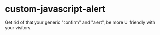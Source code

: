 # custom-javascript-alert
Get rid of that your generic "confirm" and "alert", be more UI friendly with your visitors.
